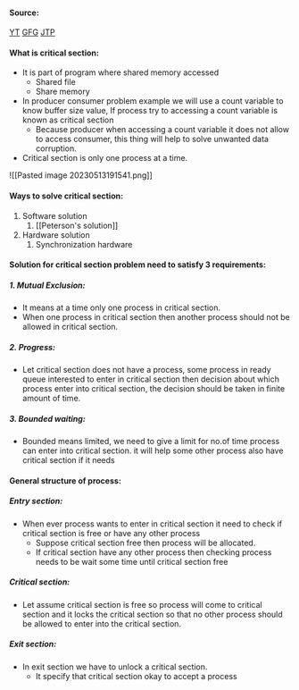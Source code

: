 #### Source:
[YT](https://www.youtube.com/watch?v=QxXez-kiLf0&list=PLXj4XH7LcRfDrdQuJTHIPmKMpa7eYVaPm&index=31)
[GFG](https://www.geeksforgeeks.org/g-fact-70/)
[JTP](https://www.javatpoint.com/os-critical-section-problem)

#### What is critical section:

* It is part of program where shared memory accessed
	* Shared file
	* Share memory
* In producer consumer problem example we will use a count variable to know buffer size value, If process try to accessing a count variable is known as critical section
	* Because producer when accessing a count variable it does not allow to access consumer, this thing will help to solve unwanted data corruption.
* Critical section is only one process at a time.

![[Pasted image 20230513191541.png]]

#### Ways to solve critical section:

1. Software solution
	1. [[Peterson's solution]]
2. Hardware solution
	1. Synchronization hardware

#### Solution for critical section problem need to satisfy 3 requirements:

##### 1. Mutual Exclusion:
* It means at a time only one process in critical section.
* When one process in critical section then another process should not be allowed in critical section.

##### 2. Progress:
* Let critical section does not have a process, some process in ready queue interested to enter in critical section then decision about which process enter into critical section, the decision should be taken in finite amount of time.

##### 3. Bounded waiting:
* Bounded means limited, we need to give a limit for no.of time process can enter into critical section. it will help some other process also have critical section if it needs


#### General structure of process:

##### Entry section:
* When ever process wants to enter in critical section it need to check if critical section is free or have any other process
	* Suppose critical section free then process will be allocated.
	* If critical section have any other process then checking process needs to be wait some time until critical section free

##### Critical section:
* Let assume critical section is free so process will come to critical section and it locks the critical section so that no other process should be allowed to enter into the critical section.

##### Exit section:
* In exit section we have to unlock a critical section.
	* It specify that critical section okay to accept a process
